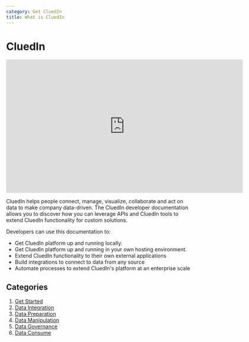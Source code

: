 ```yaml
---
category: Get CluedIn
title: What is CluedIn
---
```


# CluedIn

<iframe width="640" height="360" frameborder="0" allowfullscreen src="https://player.vimeo.com/video/312062542?controls=1"></iframe>

CluedIn helps people connect, manage, visualize, collaborate and act on data to make company data-driven. The CluedIn developer documentation allows you to discover how you can leverage APIs and CluedIn tools to extend CluedIn functionality for custom solutions.

Developers can use this documentation to:

- Get CluedIn platform up and running locally.
- Get CluedIn platform up and running in your own hosting environment.
- Extend CluedIn functionality to their own external applications
- Build integrations to connect to data from any source
- Automate processes to extend CluedIn's platform at an enterprise scale

## Categories

1. [Get Started](./docs/0-gettingStarted/index.html)
2. [Data Integration](./0-gettingStarted/index.md)
3. [Data Preparation](./0-gettingStarted/index.md)
4. [Data Manipulation](./0-gettingStarted/index.md)
5. [Data Governance](./0-gettingStarted/index.md)
6. [Data Consume](./0-gettingStarted/index.md)


